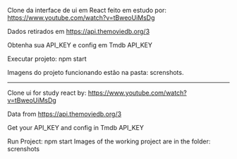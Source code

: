 Clone da interface de ui em React feito em estudo
por: https://www.youtube.com/watch?v=tBweoUiMsDg

Dados retirados em https://api.themoviedb.org/3

Obtenha sua API_KEY e config em Tmdb API_KEY


Executar projeto: npm start

Imagens do projeto funcionando estão na pasta: screnshots.


----------------------------------------------------------------------------------------------------------------------

Clone ui for study react
by: https://www.youtube.com/watch?v=tBweoUiMsDg

Data from https://api.themoviedb.org/3

Get your API_KEY and config in Tmdb API_KEY


Run Project: npm start
Images of the working project are in the folder: screnshots

